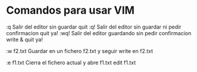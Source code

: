 Comandos para usar VIM
======================
:q          Salir del editor sin guardar                            quit
:q!         Salir del editor sin guardar ni pedir confirmacion      quit ya!
:wq!        Salir del editor guardando sin pedir confirmacion       write & quit ya!

:w f2.txt   Guardar en un fichero f2.txt y seguir                   write en f2.txt 

:e f1.txt   Cierra el fichero actual y abre f1.txt                  edit f1.txt

